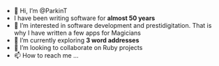 - 👋 Hi, I’m @ParkinT
-  I have been writing software for **almost 50 years**
- 👀 I’m interested in software development and prestidigitation.  That is why I have written a few apps for Magicians
- 🌱 I’m currently exploring **3 word addresses**
- 💞️ I’m looking to collaborate on Ruby projects
- 📫 How to reach me ...

<!---
ParkinT/ParkinT is a ✨ special ✨ repository because its `README.md` (this file) appears on your GitHub profile.
You can click the Preview link to take a look at your changes.
--->
